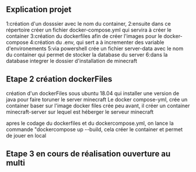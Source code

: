 ## Explication projet 

1:création d'un dosssier avec le nom du container,
2:ensuite dans ce répertoire créer un fichier docker-compose.yml qui servira à créer le container 
3:création du dockerfiles afin de créer l'images pour le docker-compose
4:création du .env, qui sert a à incrementer des variable d'environements 
5:via powershell crée un fichier server-data avec le nom du container qui permet de stocker la database du server 
6:dans la database integrer le dossier d'installation de minecraft 

## Etape 2 création dockerFiles

création d'un dockerFiles sous ubuntu 18.04 qui installer une version de java pour faire toruner le server minecraft
Le docker compose-yml, crée un container baser sur l'image docker files crée peu avant, il créer un container minecraft-server sur lequel est héberger le serveur minecraft 

apres le codage du dockerfiles et du dockercompose.yml, on lance la commande "dockercompose up --build, cela créer le container et permet de jouer en local

## Etape 3 en cours de réalisation ouverture au multi

